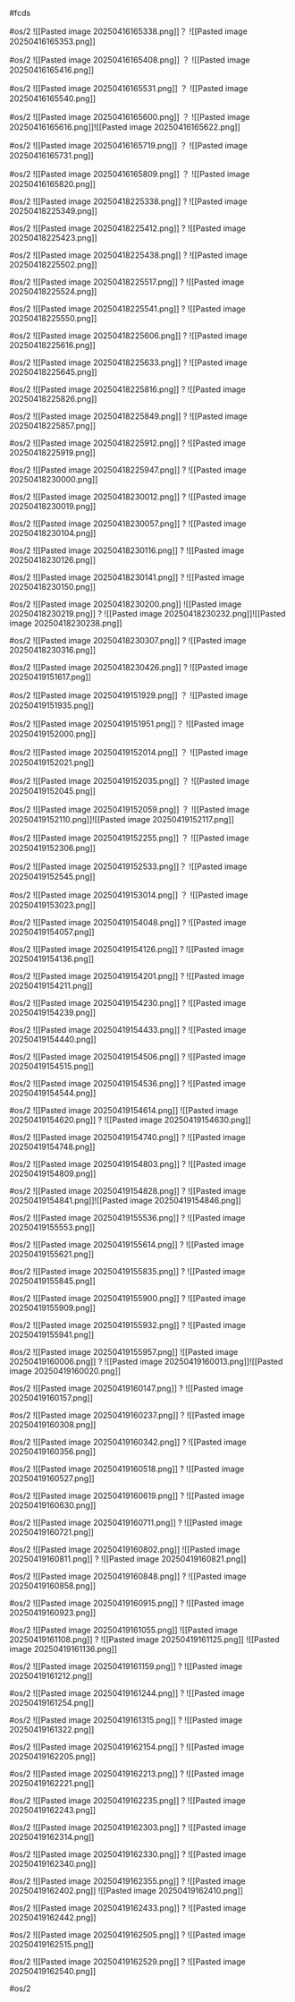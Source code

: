#fcds 

#os/2 
![[Pasted image 20250416165338.png]]？
![[Pasted image 20250416165353.png]]

#os/2 
![[Pasted image 20250416165408.png]]
？
![[Pasted image 20250416165416.png]]

#os/2 
![[Pasted image 20250416165531.png]]
？
![[Pasted image 20250416165540.png]]

#os/2 
![[Pasted image 20250416165600.png]]
？
![[Pasted image 20250416165616.png]]![[Pasted image 20250416165622.png]]

#os/2 
![[Pasted image 20250416165719.png]]
？
![[Pasted image 20250416165731.png]]


#os/2 
![[Pasted image 20250416165809.png]]
？
![[Pasted image 20250416165820.png]]

#os/2 
![[Pasted image 20250418225338.png]]
?
![[Pasted image 20250418225349.png]]

#os/2 
![[Pasted image 20250418225412.png]]
?
![[Pasted image 20250418225423.png]]

#os/2 
![[Pasted image 20250418225438.png]]
?
![[Pasted image 20250418225502.png]]

#os/2 
![[Pasted image 20250418225517.png]]
?
![[Pasted image 20250418225524.png]]

#os/2 
![[Pasted image 20250418225541.png]]
?
![[Pasted image 20250418225550.png]]

#os/2
![[Pasted image 20250418225606.png]]
?
![[Pasted image 20250418225616.png]]
<!--SR:!2025-04-26,4,270-->

#os/2 
![[Pasted image 20250418225633.png]]
?
![[Pasted image 20250418225645.png]]

#os/2 
![[Pasted image 20250418225816.png]]
?
![[Pasted image 20250418225826.png]]

#os/2 
![[Pasted image 20250418225849.png]]
?
![[Pasted image 20250418225857.png]]

#os/2 
![[Pasted image 20250418225912.png]]
?
![[Pasted image 20250418225919.png]]

#os/2 
![[Pasted image 20250418225947.png]]
?
![[Pasted image 20250418230000.png]]

#os/2 
![[Pasted image 20250418230012.png]]
?
![[Pasted image 20250418230019.png]]

#os/2 
![[Pasted image 20250418230057.png]]
?
![[Pasted image 20250418230104.png]]

#os/2
![[Pasted image 20250418230116.png]]
?
![[Pasted image 20250418230126.png]]
<!--SR:!2025-04-23,1,230-->

#os/2 
![[Pasted image 20250418230141.png]]
?
![[Pasted image 20250418230150.png]]

#os/2 
![[Pasted image 20250418230200.png]]
![[Pasted image 20250418230219.png]]
?
![[Pasted image 20250418230232.png]]![[Pasted image 20250418230238.png]]

#os/2 
![[Pasted image 20250418230307.png]]
?
![[Pasted image 20250418230316.png]]

#os/2 
![[Pasted image 20250418230426.png]]
?
![[Pasted image 20250419151617.png]]

#os/2 
![[Pasted image 20250419151929.png]]
？
![[Pasted image 20250419151935.png]]

#os/2 
![[Pasted image 20250419151951.png]]？
![[Pasted image 20250419152000.png]]

#os/2 
![[Pasted image 20250419152014.png]]
？
![[Pasted image 20250419152021.png]]

#os/2 
![[Pasted image 20250419152035.png]]
？
![[Pasted image 20250419152045.png]]

#os/2 
![[Pasted image 20250419152059.png]]
？
![[Pasted image 20250419152110.png]]![[Pasted image 20250419152117.png]]

#os/2 
![[Pasted image 20250419152255.png]]
？
![[Pasted image 20250419152306.png]]

#os/2
![[Pasted image 20250419152533.png]]？
![[Pasted image 20250419152545.png]]

#os/2 
![[Pasted image 20250419153014.png]]
？
![[Pasted image 20250419153023.png]]

#os/2 
![[Pasted image 20250419154048.png]]
?
![[Pasted image 20250419154057.png]]

#os/2
![[Pasted image 20250419154126.png]]
?
![[Pasted image 20250419154136.png]]
<!--SR:!2025-04-26,4,270-->

#os/2 
![[Pasted image 20250419154201.png]]
?
![[Pasted image 20250419154211.png]]

#os/2 
![[Pasted image 20250419154230.png]]
?
![[Pasted image 20250419154239.png]]

#os/2 
![[Pasted image 20250419154433.png]]
?
![[Pasted image 20250419154440.png]]

#os/2 
![[Pasted image 20250419154506.png]]
?
![[Pasted image 20250419154515.png]]

#os/2 
![[Pasted image 20250419154536.png]]
?
![[Pasted image 20250419154544.png]]

#os/2 
![[Pasted image 20250419154614.png]]
![[Pasted image 20250419154620.png]]
?
![[Pasted image 20250419154630.png]]

#os/2 
![[Pasted image 20250419154740.png]]
?
![[Pasted image 20250419154748.png]]

#os/2 
![[Pasted image 20250419154803.png]]
?
![[Pasted image 20250419154809.png]]

#os/2 
![[Pasted image 20250419154828.png]]
?
![[Pasted image 20250419154841.png]]![[Pasted image 20250419154846.png]]

#os/2 
![[Pasted image 20250419155536.png]]
?
![[Pasted image 20250419155553.png]]

#os/2
![[Pasted image 20250419155614.png]]
?
![[Pasted image 20250419155621.png]]
<!--SR:!2025-04-25,3,250-->

#os/2 
![[Pasted image 20250419155835.png]]
?
![[Pasted image 20250419155845.png]]

#os/2 
![[Pasted image 20250419155900.png]]
?
![[Pasted image 20250419155909.png]]

#os/2 
![[Pasted image 20250419155932.png]]
?
![[Pasted image 20250419155941.png]]

#os/2 
![[Pasted image 20250419155957.png]]
![[Pasted image 20250419160006.png]]
?
![[Pasted image 20250419160013.png]]![[Pasted image 20250419160020.png]]

#os/2 
![[Pasted image 20250419160147.png]]
?
![[Pasted image 20250419160157.png]]

#os/2 
![[Pasted image 20250419160237.png]]
?
![[Pasted image 20250419160308.png]]

#os/2
![[Pasted image 20250419160342.png]]
?
![[Pasted image 20250419160356.png]]
<!--SR:!2025-04-23,1,230-->

#os/2 
![[Pasted image 20250419160518.png]]
?
![[Pasted image 20250419160527.png]]

#os/2 
![[Pasted image 20250419160619.png]]
?
![[Pasted image 20250419160630.png]]

#os/2 
![[Pasted image 20250419160711.png]]
?
![[Pasted image 20250419160721.png]]

#os/2 
![[Pasted image 20250419160802.png]]
![[Pasted image 20250419160811.png]]
?
![[Pasted image 20250419160821.png]]

#os/2 
![[Pasted image 20250419160848.png]]
?
![[Pasted image 20250419160858.png]]

#os/2 
![[Pasted image 20250419160915.png]]
?
![[Pasted image 20250419160923.png]]

#os/2
![[Pasted image 20250419161055.png]]
![[Pasted image 20250419161108.png]]
?
![[Pasted image 20250419161125.png]]
![[Pasted image 20250419161136.png]]
<!--SR:!2025-04-23,1,230-->

#os/2 
![[Pasted image 20250419161159.png]]
?
![[Pasted image 20250419161212.png]]

#os/2 
![[Pasted image 20250419161244.png]]
?
![[Pasted image 20250419161254.png]]

#os/2 
![[Pasted image 20250419161315.png]]
?
![[Pasted image 20250419161322.png]]

#os/2 
![[Pasted image 20250419162154.png]]
?
![[Pasted image 20250419162205.png]]

#os/2 
![[Pasted image 20250419162213.png]]
?
![[Pasted image 20250419162221.png]]

#os/2 
![[Pasted image 20250419162235.png]]
?
![[Pasted image 20250419162243.png]]

#os/2 
![[Pasted image 20250419162303.png]]
?
![[Pasted image 20250419162314.png]]

#os/2 
![[Pasted image 20250419162330.png]]
?
![[Pasted image 20250419162340.png]]

#os/2 
![[Pasted image 20250419162355.png]]
?
![[Pasted image 20250419162402.png]]
![[Pasted image 20250419162410.png]]

#os/2
![[Pasted image 20250419162433.png]]
?
![[Pasted image 20250419162442.png]]
<!--SR:!2025-04-25,3,250-->

#os/2
![[Pasted image 20250419162505.png]]
?
![[Pasted image 20250419162515.png]]
<!--SR:!2025-04-23,1,230-->

#os/2 
![[Pasted image 20250419162529.png]]
?
![[Pasted image 20250419162540.png]]

#os/2 
